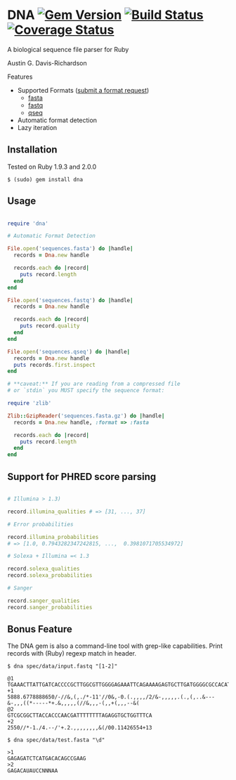 # DNA [![Gem Version](https://badge.fury.io/rb/dna.png)](http://badge.fury.io/rb/dna) [![Build Status](https://secure.travis-ci.org/audy/dna.png?branch=master)](http://travis-ci.org/audy/dna) [![Coverage Status](https://coveralls.io/repos/audy/dna/badge.png)](https://coveralls.io/r/audy/dna)
A biological sequence file parser for Ruby

Austin G. Davis-Richardson

Features

  - Supported Formats ([submit a format request](https://github.com/audy/dna/issues/new?title=request%20for%20new%20format))
    - [fasta](http://en.wikipedia.org/wiki/FASTA)
    - [fastq](http://en.wikipedia.org/wiki/Fastq)
    - [qseq](http://blog.kokocinski.net/index.php/qseq-files-format?blog=2)
  - Automatic format detection
  - Lazy iteration

## Installation

Tested on Ruby 1.9.3 and 2.0.0

```
$ (sudo) gem install dna
```

## Usage

```ruby

require 'dna'

# Automatic Format Detection 

File.open('sequences.fasta') do |handle|
  records = Dna.new handle

  records.each do |record|
    puts record.length
  end
end

File.open('sequences.fastq') do |handle|
  records = Dna.new handle

  records.each do |record|
    puts record.quality
  end
end

File.open('sequences.qseq') do |handle|
  records = Dna.new handle
  puts records.first.inspect
end

# **caveat:** If you are reading from a compressed file
# or `stdin` you MUST specify the sequence format:

require 'zlib'

Zlib::GzipReader('sequences.fasta.gz') do |handle|
  records = Dna.new handle, :format => :fasta

  records.each do |record|
    puts record.length
  end
end
```

## Support for PHRED score parsing

```ruby

# Illumina > 1.3)

record.illumina_qualities # => [31, ..., 37]

# Error probabilities

record.illumina_probabilities
# => [1.0, 0.7943282347242815, ...,  0.3981071705534972]

# Solexa + Illumina =< 1.3

record.solexa_qualities
record.solexa_probabilities

# Sanger

record.sanger_qualities
record.sanger_probabilities

```

## Bonus Feature

The DNA gem is also a command-line tool with grep-like capabilities. Print records with (Ruby) regexp match in header.

```
$ dna spec/data/input.fastq "[1-2]"

@1
TGAAACTTATTGATCACCCCGCTTGGCGTTGGGGAGAAATTCAGAAAAGAGTGCTTGATGGGGCGCCACATGCCGTGCAACCCACTCTCTTTCACGCAGCGCGCCCCA
+1
5888.6778888650/-//&,(,./*-11'//0&,-0.(.,,,,/2/&-,,,,,.(.,(,..&---&-,,,((*-----*+.&,,,,,(//&,,,-(,,+(,,,--&(
@2
GTCGCGGCTTACCACCCAACGATTTTTTTTAGAGGTGCTGGTTTCA
+2
2550//*-1./4.--/'+.2.,,,,,,,,&(/00.11426554+13

$ dna spec/data/test.fasta "\d"

>1
GAGAGATCTCATGACACAGCCGAAG
>2
GAGACAUAUCCNNNAA

```

